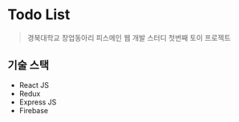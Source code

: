 # Todo List

> 경북대학교 창업동아리 피스메인 웹 개발 스터디 첫번째 토이 프로젝트

## 기술 스택

* React JS
* Redux
* Express JS
* Firebase
